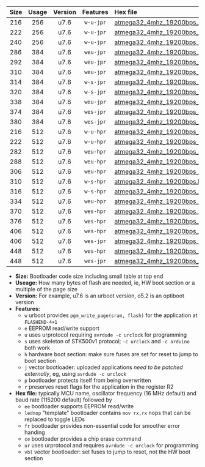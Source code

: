 |Size|Usage|Version|Features|Hex file|
|:-:|:-:|:-:|:-:|:--|
|216|256|u7.6|`w-u-jpr`|[atmega32_4mhz_19200bps_ur_vbl.hex](https://raw.githubusercontent.com/stefanrueger/urboot/main/atmega32_4mhz_19200bps_ur_vbl.hex)|
|222|256|u7.6|`w-u-jpr`|[atmega32_4mhz_19200bps_lednop_ur_vbl.hex](https://raw.githubusercontent.com/stefanrueger/urboot/main/atmega32_4mhz_19200bps_lednop_ur_vbl.hex)|
|240|256|u7.6|`w-u-jpr`|[atmega32_4mhz_19200bps_lednop_fr_ur_vbl.hex](https://raw.githubusercontent.com/stefanrueger/urboot/main/atmega32_4mhz_19200bps_lednop_fr_ur_vbl.hex)|
|286|384|u7.6|`weu-jpr`|[atmega32_4mhz_19200bps_ee_ur_vbl.hex](https://raw.githubusercontent.com/stefanrueger/urboot/main/atmega32_4mhz_19200bps_ee_ur_vbl.hex)|
|292|384|u7.6|`weu-jpr`|[atmega32_4mhz_19200bps_ee_lednop_ur_vbl.hex](https://raw.githubusercontent.com/stefanrueger/urboot/main/atmega32_4mhz_19200bps_ee_lednop_ur_vbl.hex)|
|310|384|u7.6|`weu-jpr`|[atmega32_4mhz_19200bps_ee_lednop_fr_ur_vbl.hex](https://raw.githubusercontent.com/stefanrueger/urboot/main/atmega32_4mhz_19200bps_ee_lednop_fr_ur_vbl.hex)|
|314|384|u7.6|`w-s-jpr`|[atmega32_4mhz_19200bps_vbl.hex](https://raw.githubusercontent.com/stefanrueger/urboot/main/atmega32_4mhz_19200bps_vbl.hex)|
|320|384|u7.6|`w-s-jpr`|[atmega32_4mhz_19200bps_lednop_vbl.hex](https://raw.githubusercontent.com/stefanrueger/urboot/main/atmega32_4mhz_19200bps_lednop_vbl.hex)|
|338|384|u7.6|`weu-jpr`|[atmega32_4mhz_19200bps_ee_lednop_fr_ce_ur_vbl.hex](https://raw.githubusercontent.com/stefanrueger/urboot/main/atmega32_4mhz_19200bps_ee_lednop_fr_ce_ur_vbl.hex)|
|374|384|u7.6|`wes-jpr`|[atmega32_4mhz_19200bps_ee_vbl.hex](https://raw.githubusercontent.com/stefanrueger/urboot/main/atmega32_4mhz_19200bps_ee_vbl.hex)|
|380|384|u7.6|`wes-jpr`|[atmega32_4mhz_19200bps_ee_lednop_vbl.hex](https://raw.githubusercontent.com/stefanrueger/urboot/main/atmega32_4mhz_19200bps_ee_lednop_vbl.hex)|
|216|512|u7.6|`w-u-hpr`|[atmega32_4mhz_19200bps_ur.hex](https://raw.githubusercontent.com/stefanrueger/urboot/main/atmega32_4mhz_19200bps_ur.hex)|
|222|512|u7.6|`w-u-hpr`|[atmega32_4mhz_19200bps_lednop_ur.hex](https://raw.githubusercontent.com/stefanrueger/urboot/main/atmega32_4mhz_19200bps_lednop_ur.hex)|
|282|512|u7.6|`weu-hpr`|[atmega32_4mhz_19200bps_ee_ur.hex](https://raw.githubusercontent.com/stefanrueger/urboot/main/atmega32_4mhz_19200bps_ee_ur.hex)|
|288|512|u7.6|`weu-hpr`|[atmega32_4mhz_19200bps_ee_lednop_ur.hex](https://raw.githubusercontent.com/stefanrueger/urboot/main/atmega32_4mhz_19200bps_ee_lednop_ur.hex)|
|306|512|u7.6|`weu-hpr`|[atmega32_4mhz_19200bps_ee_lednop_fr_ur.hex](https://raw.githubusercontent.com/stefanrueger/urboot/main/atmega32_4mhz_19200bps_ee_lednop_fr_ur.hex)|
|310|512|u7.6|`w-s-hpr`|[atmega32_4mhz_19200bps.hex](https://raw.githubusercontent.com/stefanrueger/urboot/main/atmega32_4mhz_19200bps.hex)|
|316|512|u7.6|`w-s-hpr`|[atmega32_4mhz_19200bps_lednop.hex](https://raw.githubusercontent.com/stefanrueger/urboot/main/atmega32_4mhz_19200bps_lednop.hex)|
|334|512|u7.6|`weu-hpr`|[atmega32_4mhz_19200bps_ee_lednop_fr_ce_ur.hex](https://raw.githubusercontent.com/stefanrueger/urboot/main/atmega32_4mhz_19200bps_ee_lednop_fr_ce_ur.hex)|
|370|512|u7.6|`wes-hpr`|[atmega32_4mhz_19200bps_ee.hex](https://raw.githubusercontent.com/stefanrueger/urboot/main/atmega32_4mhz_19200bps_ee.hex)|
|376|512|u7.6|`wes-hpr`|[atmega32_4mhz_19200bps_ee_lednop.hex](https://raw.githubusercontent.com/stefanrueger/urboot/main/atmega32_4mhz_19200bps_ee_lednop.hex)|
|406|512|u7.6|`wes-hpr`|[atmega32_4mhz_19200bps_ee_lednop_fr.hex](https://raw.githubusercontent.com/stefanrueger/urboot/main/atmega32_4mhz_19200bps_ee_lednop_fr.hex)|
|406|512|u7.6|`wes-jpr`|[atmega32_4mhz_19200bps_ee_lednop_fr_vbl.hex](https://raw.githubusercontent.com/stefanrueger/urboot/main/atmega32_4mhz_19200bps_ee_lednop_fr_vbl.hex)|
|448|512|u7.6|`wes-hpr`|[atmega32_4mhz_19200bps_ee_lednop_fr_ce.hex](https://raw.githubusercontent.com/stefanrueger/urboot/main/atmega32_4mhz_19200bps_ee_lednop_fr_ce.hex)|
|448|512|u7.6|`wes-jpr`|[atmega32_4mhz_19200bps_ee_lednop_fr_ce_vbl.hex](https://raw.githubusercontent.com/stefanrueger/urboot/main/atmega32_4mhz_19200bps_ee_lednop_fr_ce_vbl.hex)|

- **Size:** Bootloader code size including small table at top end
- **Useage:** How many bytes of flash are needed, ie, HW boot section or a multiple of the page size
- **Version:** For example, u7.6 is an urboot version, o5.2 is an optiboot version
- **Features:**
  + `w` urboot provides `pgm_write_page(sram, flash)` for the application at `FLASHEND-4+1`
  + `e` EEPROM read/write support
  + `u` uses urprotocol requiring `avrdude -c urclock` for programming
  + `s` uses skeleton of STK500v1 protocol; `-c urclock` and `-c arduino` both work
  + `h` hardware boot section: make sure fuses are set for reset to jump to boot section
  + `j` vector bootloader: uploaded applications *need to be patched externally*, eg, using `avrdude -c urclock`
  + `p` bootloader protects itself from being overwritten
  + `r` preserves reset flags for the application in the register R2
- **Hex file:** typically MCU name, oscillator frequency (16 MHz default) and baud rate (115200 default) followed by
  + `ee` bootloader supports EEPROM read/write
  + `lednop` "template" bootloader contains `mov rx,rx` nops that can be replaced to toggle LEDs
  + `fr` bootloader provides non-essential code for smoother error handing
  + `ce` bootloader provides a chip erase command
  + `ur` uses urprotocol and requires `avrdude -c urclock` for programming
  + `vbl` vector bootloader: set fuses to jump to reset, not the HW boot section
